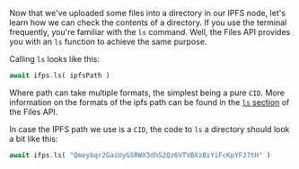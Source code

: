 Now that we've uploaded some files into a directory in our IPFS node, let's learn how we can check the contents of a directory. If you use the terminal frequently, you're familiar with the `ls` command. Well, the Files API provides you with an `ls` function to achieve the same purpose.

Calling `ls` looks like this:

```javascript
await ifps.ls( ipfsPath )
```

Where path can take multiple formats, the simplest being a pure `CID`. More information on the formats of the ipfs path can be found in the [`ls` section](https://github.com/ipfs/interface-js-ipfs-core/blob/master/SPEC/FILES.md#ls)  of the Files API.

In case the IPFS path we use is a `CID`, the code to `ls` a directory should look a bit like this:

```javascript
await ifps.ls( "Qmeybqr2GaiUyGSRWX3dhS2Qz6VTVBXzBiYiFcKpYFJ7tH" )
```